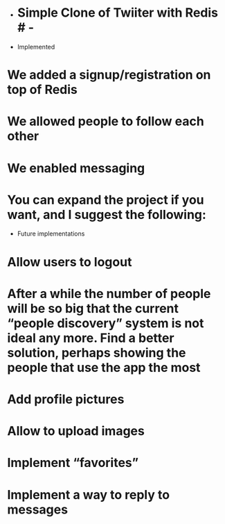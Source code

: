 
- # Simple Clone of Twiiter with Redis # -

 - Implemented
# We added a signup/registration on top of Redis
# We allowed people to follow each other
# We enabled messaging
# You can expand the project if you want, and I suggest the following:

- Future implementations

# Allow users to logout
# After a while the number of people will be so big that the current “people discovery” system is not ideal any more. Find a better solution, perhaps showing the people that use the app the most
# Add profile pictures
# Allow to upload images
# Implement “favorites”
# Implement a way to reply to messages